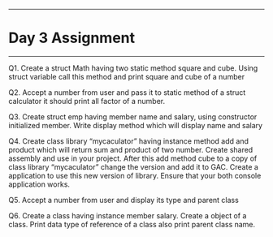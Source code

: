 ***
# Day 3 Assignment
***
Q1. Create a struct Math having two static method square and cube. Using struct variable call this method and print square and cube of a number

Q2. Accept a number from user and pass it to static method of a struct calculator it should print all factor of a number.

Q3. Create struct emp having member name and salary, using constructor initialized member. Write display method which will display name and salary

Q4. Create class library “mycaculator” having instance method  add and product which will return sum and product of two number.  Create shared assembly and use in your project. After  this add method cube  to a copy of class library “mycaculator” change the version and add it to GAC. Create a application to use this new version of library. Ensure that your both console application works.

Q5. Accept a number from user and display its type and parent class 

Q6. Create a class having instance member salary. Create a object of a class. Print data type of reference of a class also print parent class name.


